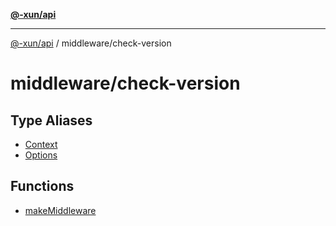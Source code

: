 [**@-xun/api**](../../README.md)

***

[@-xun/api](../../README.md) / middleware/check-version

# middleware/check-version

## Type Aliases

- [Context](type-aliases/Context.md)
- [Options](type-aliases/Options.md)

## Functions

- [makeMiddleware](functions/makeMiddleware.md)
